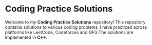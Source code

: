 # Coding Practice Solutions

Welcome to my **Coding Practice Solutions** repository! This repository contains solutions to various coding problems, I have practiced across platforms like LeetCode, Codeforces and GFG.The solutions are implemented in **C++**.
